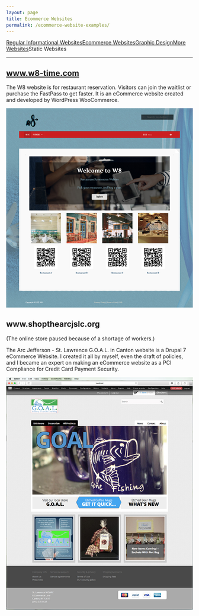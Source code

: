 ```yaml
---
layout: page
title: Ecommerce Websites
permalink: /ecommerce-website-examples/
---
```


<div class="submenuright">
   <p><a href="/regular-website-examples/">Regular Informational Websites</a><a href="/ecommerce-website-examples/">Ecommerce Websites</a><a href="/graphic-design-examples/">Graphic Design</a><a href="/more-website-examples/">More Websites</a><span>Static Websites</span></p>
</div>

<div class="submenurighthr">
   <hr>
</div>

<div class="gridlayoutthird">
    <h2><a href="https://www.w8-time.com" target="_blank">www.w8-time.com</a></h2>
</div>

The W8 website is for restaurant reservation. Visitors can join the waitlist or purchase the FastPass to get faster. It is an eCommerce website created and developed by WordPress WooCommerce. 

[![Site Home](/images/w8-time.jpg "w8-time.com Home")](https://www.w8-time.com)

<div class="gridlayoutthird">
    <h2>www.shopthearcjslc.org</h2>
    <p>(The online store paused because of a shortage of workers.)</p>
</div>

The Arc Jefferson - St. Lawrence G.O.A.L. in Canton website is a Drupal 7 eCommerce Website. I created it all by myself, even the draft of policies, and I became an expert on making an eCommerce website as a PCI Compliance for Credit Card Payment Security.

![Site Home](/images/goalHome.jpg "shopthearcjslc.org Home")
